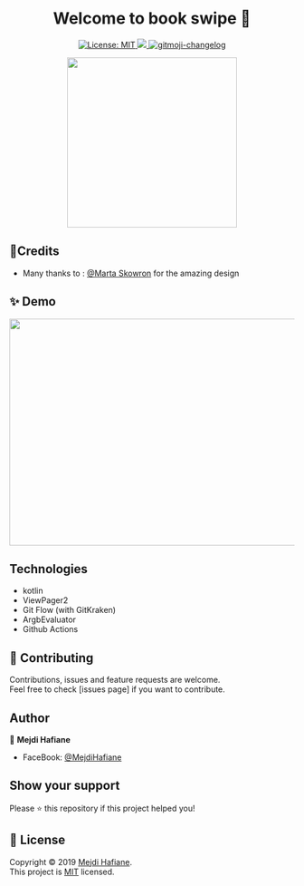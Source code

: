 <h1 align="center">Welcome to book swipe 👋</h1>
<p align="center">

 <a href="https://github.com/kefranabg/readme-md-generator/blob/master/LICENSE">
    <img alt="License: MIT" src="https://img.shields.io/badge/license-MIT-yellow.svg" target="_blank" />
  </a>
  <a href="https://codecov.io/gh/kefranabg/readme-md-generator">
    <img src="https://codecov.io/gh/kefranabg/readme-md-generator/branch/master/graph/badge.svg" />
  </a>
  <a href="https://github.com/frinyvonnick/gitmoji-changelog">
    <img src="https://img.shields.io/badge/changelog-gitmoji-brightgreen.svg" alt="gitmoji-changelog">
  </a>
 
 
</p>

<p align="center">
<img src="https://github.com/mejdi14/BooksSwipe/blob/master/images/books.png" height="300" width="300" >
	</p>
	
## :art:Credits
- Many thanks to : [@Marta Skowron](https://dribbble.com/skowrony) for the amazing design

## ✨ Demo
<p align="center">
<img src="https://github.com/mejdi14/BooksSwipe/blob/master/images/preview.gif" height="400" width="550" >
	</p>
	
	
## Technologies
- kotlin
- ViewPager2
- Git Flow (with GitKraken)
- ArgbEvaluator
- Github Actions
	
## 🤝 Contributing

Contributions, issues and feature requests are welcome.<br />
Feel free to check [issues page] if you want to contribute.<br />


## Author

👤 **Mejdi Hafiane**

- FaceBook: [@MejdiHafiane](https://www.facebook.com/mejdi.marshall)

## Show your support

Please ⭐️ this repository if this project helped you!


## 📝 License

Copyright © 2019 [Mejdi Hafiane](https://github.com/mejdi14).<br />
This project is [MIT](https://github.com/mejdi14/readme-md-generator/blob/master/LICENSE) licensed.
